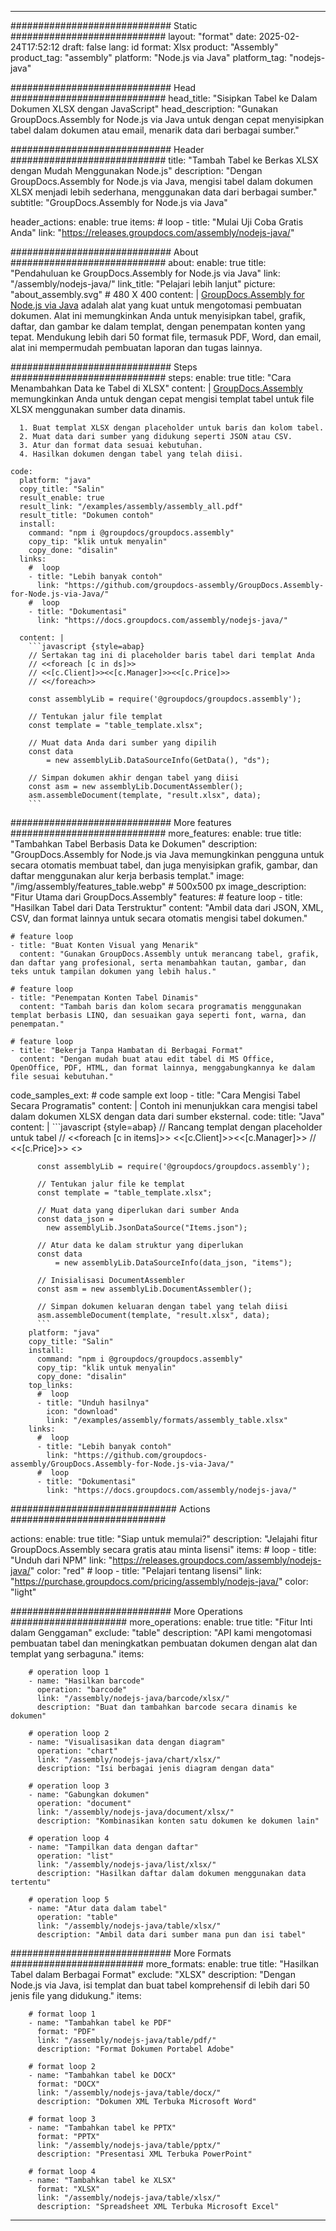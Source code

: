 



---
############################# Static ############################
layout: "format"
date:  2025-02-24T17:52:12
draft: false
lang: id
format: Xlsx
product: "Assembly"
product_tag: "assembly"
platform: "Node.js via Java"
platform_tag: "nodejs-java"

############################# Head ############################
head_title: "Sisipkan Tabel ke Dalam Dokumen XLSX dengan JavaScript"
head_description: "Gunakan GroupDocs.Assembly for Node.js via Java untuk dengan cepat menyisipkan tabel dalam dokumen atau email, menarik data dari berbagai sumber."

############################# Header ############################
title: "Tambah Tabel ke Berkas XLSX dengan Mudah Menggunakan Node.js" 
description: "Dengan GroupDocs.Assembly for Node.js via Java, mengisi tabel dalam dokumen XLSX menjadi lebih sederhana, menggunakan data dari berbagai sumber."
subtitle: "GroupDocs.Assembly for Node.js via Java" 

header_actions:
  enable: true
  items:
    #  loop
    - title: "Mulai Uji Coba Gratis Anda"
      link: "https://releases.groupdocs.com/assembly/nodejs-java/"
      
############################# About ############################
about:
    enable: true
    title: "Pendahuluan ke GroupDocs.Assembly for Node.js via Java"
    link: "/assembly/nodejs-java/"
    link_title: "Pelajari lebih lanjut"
    picture: "about_assembly.svg" # 480 X 400
    content: |
       [GroupDocs.Assembly for Node.js via Java](/assembly/nodejs-java/) adalah alat yang kuat untuk mengotomasi pembuatan dokumen. Alat ini memungkinkan Anda untuk menyisipkan tabel, grafik, daftar, dan gambar ke dalam templat, dengan penempatan konten yang tepat. Mendukung lebih dari 50 format file, termasuk PDF, Word, dan email, alat ini mempermudah pembuatan laporan dan tugas lainnya.

############################# Steps ############################
steps:
    enable: true
    title: "Cara Menambahkan Data ke Tabel di XLSX"
    content: |
      [GroupDocs.Assembly](/assembly/nodejs-java/) memungkinkan Anda untuk dengan cepat mengisi templat tabel untuk file XLSX menggunakan sumber data dinamis.
      
      1. Buat templat XLSX dengan placeholder untuk baris dan kolom tabel.
      2. Muat data dari sumber yang didukung seperti JSON atau CSV.
      3. Atur dan format data sesuai kebutuhan.
      4. Hasilkan dokumen dengan tabel yang telah diisi.
   
    code:
      platform: "java"
      copy_title: "Salin"
      result_enable: true
      result_link: "/examples/assembly/assembly_all.pdf"
      result_title: "Dokumen contoh"
      install:
        command: "npm i @groupdocs/groupdocs.assembly"
        copy_tip: "klik untuk menyalin"
        copy_done: "disalin"
      links:
        #  loop
        - title: "Lebih banyak contoh"
          link: "https://github.com/groupdocs-assembly/GroupDocs.Assembly-for-Node.js-via-Java/"
        #  loop
        - title: "Dokumentasi"
          link: "https://docs.groupdocs.com/assembly/nodejs-java/"
          
      content: |
        ```javascript {style=abap}
        // Sertakan tag ini di placeholder baris tabel dari templat Anda
        // <<foreach [c in ds]>>
        // <<[c.Client]>><<[c.Manager]>><<[c.Price]>>
        // <</foreach>>
    
        const assemblyLib = require('@groupdocs/groupdocs.assembly');

        // Tentukan jalur file templat
        const template = "table_template.xlsx";

        // Muat data Anda dari sumber yang dipilih
        const data 
            = new assemblyLib.DataSourceInfo(GetData(), "ds");

        // Simpan dokumen akhir dengan tabel yang diisi
        const asm = new assemblyLib.DocumentAssembler();
        asm.assembleDocument(template, "result.xlsx", data);
        ```           

############################# More features ############################
more_features:
  enable: true
  title: "Tambahkan Tabel Berbasis Data ke Dokumen"
  description: "GroupDocs.Assembly for Node.js via Java memungkinkan pengguna untuk secara otomatis membuat tabel, dan juga menyisipkan grafik, gambar, dan daftar menggunakan alur kerja berbasis templat."
  image: "/img/assembly/features_table.webp" # 500x500 px
  image_description: "Fitur Utama dari GroupDocs.Assembly"
  features:
    # feature loop
    - title: "Hasilkan Tabel dari Data Terstruktur"
      content: "Ambil data dari JSON, XML, CSV, dan format lainnya untuk secara otomatis mengisi tabel dokumen."

    # feature loop
    - title: "Buat Konten Visual yang Menarik"
      content: "Gunakan GroupDocs.Assembly untuk merancang tabel, grafik, dan daftar yang profesional, serta menambahkan tautan, gambar, dan teks untuk tampilan dokumen yang lebih halus."

    # feature loop
    - title: "Penempatan Konten Tabel Dinamis"
      content: "Tambah baris dan kolom secara programatis menggunakan templat berbasis LINQ, dan sesuaikan gaya seperti font, warna, dan penempatan."

    # feature loop
    - title: "Bekerja Tanpa Hambatan di Berbagai Format"
      content: "Dengan mudah buat atau edit tabel di MS Office, OpenOffice, PDF, HTML, dan format lainnya, menggabungkannya ke dalam file sesuai kebutuhan."
      
  code_samples_ext:
    # code sample ext loop
    - title: "Cara Mengisi Tabel Secara Programatis"
      content: |
        Contoh ini menunjukkan cara mengisi tabel dalam dokumen XLSX dengan data dari sumber eksternal.
      code:
        title: "Java"
        content: |
          ```javascript {style=abap}
          // Rancang templat dengan placeholder untuk tabel
          // <<foreach [c in items]>> <<[c.Client]>><<[c.Manager]>>
          //  <<[c.Price]>> <</foreach>>
          
          const assemblyLib = require('@groupdocs/groupdocs.assembly');

          // Tentukan jalur file ke templat
          const template = "table_template.xlsx";

          // Muat data yang diperlukan dari sumber Anda
          const data_json = 
            new assemblyLib.JsonDataSource("Items.json");

          // Atur data ke dalam struktur yang diperlukan
          const data 
              = new assemblyLib.DataSourceInfo(data_json, "items");

          // Inisialisasi DocumentAssembler
          const asm = new assemblyLib.DocumentAssembler();

          // Simpan dokumen keluaran dengan tabel yang telah diisi
          asm.assembleDocument(template, "result.xlsx", data);
          ```
        platform: "java"
        copy_title: "Salin"
        install:
          command: "npm i @groupdocs/groupdocs.assembly"
          copy_tip: "klik untuk menyalin"
          copy_done: "disalin"
        top_links:
          #  loop
          - title: "Unduh hasilnya"
            icon: "download"
            link: "/examples/assembly/formats/assembly_table.xlsx"
        links:
          #  loop
          - title: "Lebih banyak contoh"
            link: "https://github.com/groupdocs-assembly/GroupDocs.Assembly-for-Node.js-via-Java/"
          #  loop
          - title: "Dokumentasi"
            link: "https://docs.groupdocs.com/assembly/nodejs-java/"
            

            


############################## Actions ############################

actions:
  enable: true
  title: "Siap untuk memulai?"
  description: "Jelajahi fitur GroupDocs.Assembly secara gratis atau minta lisensi"
  items:
    #  loop
    - title: "Unduh dari NPM"
      link: "https://releases.groupdocs.com/assembly/nodejs-java/"
      color: "red"
        #  loop
    - title: "Pelajari tentang lisensi"
      link: "https://purchase.groupdocs.com/pricing/assembly/nodejs-java/"
      color: "light"


############################# More Operations #####################
more_operations:
    enable: true
    title: "Fitur Inti dalam Genggaman"
    exclude: "table"
    description: "API kami mengotomasi pembuatan tabel dan meningkatkan pembuatan dokumen dengan alat dan templat yang serbaguna."
    items: 
          
        # operation loop 1
        - name: "Hasilkan barcode"
          operation: "barcode"
          link: "/assembly/nodejs-java/barcode/xlsx/"
          description: "Buat dan tambahkan barcode secara dinamis ke dokumen"

        # operation loop 2
        - name: "Visualisasikan data dengan diagram"
          operation: "chart"
          link: "/assembly/nodejs-java/chart/xlsx/"
          description: "Isi berbagai jenis diagram dengan data"

        # operation loop 3
        - name: "Gabungkan dokumen"
          operation: "document"
          link: "/assembly/nodejs-java/document/xlsx/"
          description: "Kombinasikan konten satu dokumen ke dokumen lain"

        # operation loop 4
        - name: "Tampilkan data dengan daftar"
          operation: "list"
          link: "/assembly/nodejs-java/list/xlsx/"
          description: "Hasilkan daftar dalam dokumen menggunakan data tertentu"

        # operation loop 5
        - name: "Atur data dalam tabel"
          operation: "table"
          link: "/assembly/nodejs-java/table/xlsx/"
          description: "Ambil data dari sumber mana pun dan isi tabel"
         
          
############################# More Formats ########################
more_formats:
    enable: true
    title: "Hasilkan Tabel dalam Berbagai Format"
    exclude: "XLSX"
    description: "Dengan Node.js via Java, isi templat dan buat tabel komprehensif di lebih dari 50 jenis file yang didukung."
    items: 
          
        # format loop 1
        - name: "Tambahkan tabel ke PDF"
          format: "PDF"
          link: "/assembly/nodejs-java/table/pdf/"
          description: "Format Dokumen Portabel Adobe"
          
        # format loop 2
        - name: "Tambahkan tabel ke DOCX"
          format: "DOCX"
          link: "/assembly/nodejs-java/table/docx/"
          description: "Dokumen XML Terbuka Microsoft Word"
          
        # format loop 3
        - name: "Tambahkan tabel ke PPTX"
          format: "PPTX"
          link: "/assembly/nodejs-java/table/pptx/"
          description: "Presentasi XML Terbuka PowerPoint"
          
        # format loop 4
        - name: "Tambahkan tabel ke XLSX"
          format: "XLSX"
          link: "/assembly/nodejs-java/table/xlsx/"
          description: "Spreadsheet XML Terbuka Microsoft Excel"


          

---